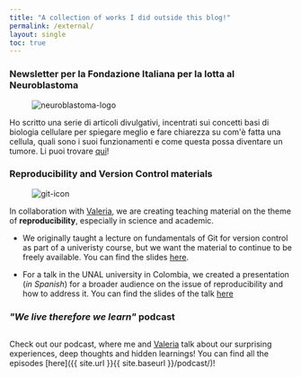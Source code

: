 ```yaml
---
title: "A collection of works I did outside this blog!"
permalink: /external/
layout: single
toc: true
---
```

### Newsletter per la Fondazione Italiana per la lotta al Neuroblastoma
<figure style="width: 200px" class="align-left">
        <img src="https://neuroblastoma.org/wp-content/uploads/2020/07/logo-associazione-neuroblastoma_200x169.png" alt="neuroblastoma-logo">
</figure> 

Ho scritto una serie di articoli divulgativi, incentrati sui concetti basi di biologia cellulare per spiegare meglio e fare chiarezza su com'è fatta una cellula, quali sono i suoi funzionamenti e come questa possa diventare un tumore. Li puoi trovare [qui]({{site.url}}{{site.baseurl}}/neuroblastoma-newsletter/)!


### Reproducibility and Version Control materials
<figure style="width: 200px" class="align-left">
        <img src="https://upload.wikimedia.org/wikipedia/commons/thumb/3/3f/Git_icon.svg/1024px-Git_icon.svg.png" alt="git-icon">
</figure> 

In collaboration with <a href="https://vfonsecad.github.io/dynamistics/">Valeria</a>, we are creating teaching material on the theme of **reproducibility**, especially in science and academic. 

- We originally taught a lecture on fundamentals of Git for version control as part of a univeristy course, but we want the material to continue to be freely available. You can find the slides [here](https://vfonsecad.github.io/mv_version_control/index#/).

- For a talk in the UNAL university in Colombia, we created a presentation (_in Spanish_) for a broader audience on the issue of reproducibility and how to address it. You can find the slides of the talk [here](https://vfonsecad.github.io/reproducibilidad_es/dialogos_unal_2021)
	
### _"We live therefore we learn"_ podcast
<figure style="width: 200px" class="align-left">
        <img src="{{ site.url }}{{ site.baseurl }}/assets/images/podcast_thumbnail.png" alt="">
</figure> 

Check out our podcast, where me and [Valeria](https://vfonsecad.github.io/dynamistics/) talk about our surprising experiences, deep thoughts and hidden learnings! You can find all the episodes [here]({{ site.url }}{{ site.baseurl }}/podcast/)!

